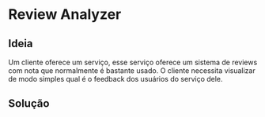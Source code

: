 # Review Analyzer


## Ideia

Um cliente oferece um serviço, esse serviço oferece um sistema de reviews com nota que normalmente é bastante usado. O cliente necessita visualizar de modo simples qual é o feedback dos usuários do serviço dele.

## Solução

